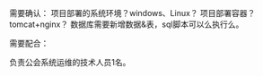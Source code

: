 
需要确认：
项目部署的系统环境？windows、Linux？
项目部署容器？tomcat+nginx？
数据库需要新增数据&表，sql脚本可以么执行么。

需要配合：

负责公会系统运维的技术人员1名。